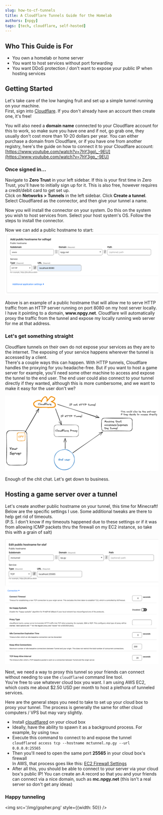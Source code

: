 ```yaml
---
slug: how-to-cf-tunnels
title: A Cloudflare Tunnels Guide for the Homelab
authors: [npgy]
tags: [tech, cloudflare, self-hosted]
---
```


## Who This Guide is For

- You own a homelab or home server
- You want to host services without port forwarding
- You want DDoS protection / don't want to expose your public IP when hosting services

## Getting Started

Let's take care of the low hanging fruit and set up a simple tunnel running on your machine.  
First, sign into [Cloudflare](https://dash.cloudflare.com/login). If you don't already have an account then create one, it's free!

You will also need a **domain name** connected to your Cloudflare account for this to work, so make sure you have one and if not, go grab one, they usually don't cost more than 10-20 dollars per year. You can either purchase a domain from Cloudflare, or if you have one from another registry, here's the guide on how to connect it to your Cloudflare account: [https://www.youtube.com/watch?v=7hY3gp\_-9EU](https://www.youtube.com/watch?v=7hY3gp_-9EU)

### Once signed in...

Navigate to **Zero Trust** in your left sidebar.
If this is your first time in Zero Trust, you'll have to initially sign up for it. This is also free, however requires a credit/debit card to get set up.  
Click on **Networks > Tunnels** in the left sidebar. Click **Create a tunnel**. Select Cloudflared as the connector, and then give your tunnel a name.

Now you will install the connector on your system. Do this on the system you wish to host services from. Select your host system's OS. Follow the steps to install the connector.

Now we can add a public hostname to start:
![add a public hostname](cftunnel-http.png)

Above is an example of a public hostname that will allow me to serve HTTP traffic from an HTTP server running on port 8080 on my host server locally.  
I have it pointing to a domain, **www\.npgy.net**.
Cloudflare will automatically proxy the traffic from the tunnel and expose my locally running web server for me at that address.

### Let's get something straight

Cloudflare tunnels on their own do not expose your services as they are to the internet. The exposing of your service happens wherever the tunnel is accessed by a client.  
There's a couple ways this can happen. With HTTP tunnels, Cloudflare handles the proxying for you headache-free. But if you want to host a game server for example, you'll need some other machine to access and expose the tunnel to the end user. The end user could also connect to your tunnel directly if they wanted, although this is more cumbersome, and we want to make it easy for the user don't we?

![cloudflare tunnels architecture](cftunnels.png)

Enough of the chit chat. Let's get down to business.

## Hosting a game server over a tunnel

Let's create another public hostname on your tunnel, this time for Minecraft!  
Below are the specific settings I use. Some additional tweaks are there to help get rid of timeouts.  
(P.S. I don't know if my timeouts happened due to these settings or if it was from allowing ICMP packets thru the firewall on my EC2 instance, so take this with a grain of salt)

![add a public hostname for minecraft](cftunnel-mc.png)
![additional connection settings](connection-settings.png)

Next, we need a way to proxy this tunnel so your friends can connect without needing to use the `cloudflared` command line tool.  
You're free to use whatever cloud box you want. I am using AWS EC2, which costs me about $2.50 USD per month to host a plethora of tunneled services.

Here are the general steps you need to take to set up your cloud box to proxy your tunnel. The process is generally the same for other cloud computers / VPS but may vary slightly.

- Install [cloudflared](https://developers.cloudflare.com/cloudflare-one/connections/connect-networks/downloads/) on your cloud box
- Ideally, have the ability to spawn it as a background process. For example, by using `tmux`
- Execute this command to connect to and expose the tunnel  
  `cloudflared access tcp --hostname mctunnel.np.gy --url 0.0.0.0:25565`
- Then you'll need to open the same port **25565** in your cloud box's firewall  
  In AWS, that process goes like this: [EC2 Firewall Settings](./how-to-cf-tunnels/ec2-firewall)
- After all this, you should be able to connect to your server via your cloud box's public IP! You can create an A record so that you and your friends can connect via a nice domain, such as **mc.npgy.net** (this isn't a real server so don't get any ideas)

### Happy tunneling

<img src='/img/gopher.png' style={{width: 50}} />
